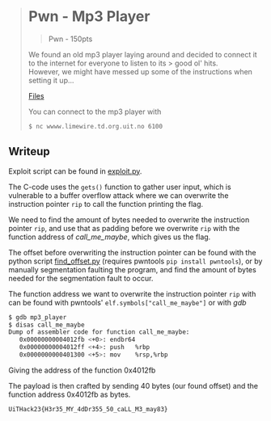 > # Pwn - Mp3 Player
> > Pwn - 150pts
>
> We found an old mp3 player laying around and decided to connect it to the internet for everyone to listen to its > good ol' hits. <br />
> However, we might have messed up some of the instructions when setting it up...
>
> [Files](src)
>
> You can connect to the mp3 player with
> ```bash
> $ nc wwww.limewire.td.org.uit.no 6100
> ```

## Writeup
Exploit script can be found in [exploit.py](exploit.py).

The C-code uses the `gets()` function to gather user input, which is vulnerable to a buffer overflow attack where we can overwrite the instruction pointer `rip` to call the function printing the flag.

We need to find the amount of bytes needed to overwrite the instruction pointer `rip`, and use that as padding before we overwrite `rip` with the function address of *call_me_maybe*, which gives us the flag.

The offset before overwriting the instruction pointer can be found with the python script [find_offset.py](find_offset.py) (requires pwntools `pip install pwntools`), or by manually segmentation faulting the program, and find the amount of bytes needed for the segmentation fault to occur.

The function address we want to overwrite the instruction pointer `rip` with can be found with pwntools' `elf.symbols["call_me_maybe"]` or with *gdb*
```bash
$ gdb mp3_player
$ disas call_me_maybe
Dump of assembler code for function call_me_maybe:
   0x00000000004012fb <+0>:	endbr64
   0x00000000004012ff <+4>:	push   %rbp
   0x0000000000401300 <+5>:	mov    %rsp,%rbp
```
Giving the address of the function 0x4012fb

The payload is then crafted by sending 40 bytes (our found offset) and the function address 0x4012fb as bytes.

```
UiTHack23{H3r35_MY_4dDr355_50_caLL_M3_may83}
```
